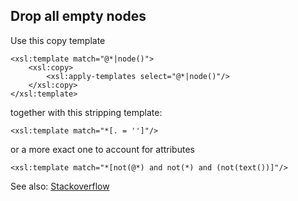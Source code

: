 ## Drop all empty nodes

Use this copy template

    <xsl:template match="@*|node()">
        <xsl:copy>
            <xsl:apply-templates select="@*|node()"/>
        </xsl:copy>
    </xsl:template>     

together with this stripping template:

    <xsl:template match="*[. = '']"/>

or a more exact one to account for attributes

    <xsl:template match="*[not(@*) and not(*) and (not(text())]"/>
    
See also: [Stackoverflow](https://stackoverflow.com/questions/4404491/xslt-to-remove-empty-nodes-and-nodes-with-1)

